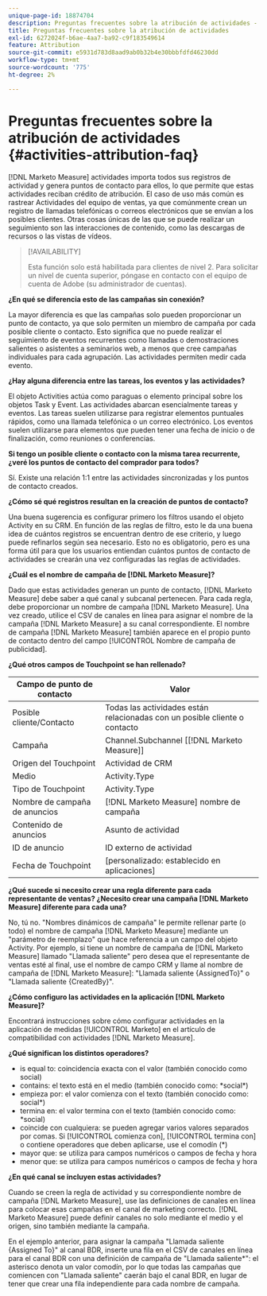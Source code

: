 ```yaml
---
unique-page-id: 18874704
description: Preguntas frecuentes sobre la atribución de actividades - [!DNL Marketo Measure]
title: Preguntas frecuentes sobre la atribución de actividades
exl-id: 6272024f-b6ae-4aa7-ba92-c9f183549614
feature: Attribution
source-git-commit: e5931d783d8aad9ab0b32b4e30bbbfdfd46230dd
workflow-type: tm+mt
source-wordcount: '775'
ht-degree: 2%

---
```


# Preguntas frecuentes sobre la atribución de actividades {#activities-attribution-faq}

[!DNL Marketo Measure] actividades importa todos sus registros de actividad y genera puntos de contacto para ellos, lo que permite que estas actividades reciban crédito de atribución. El caso de uso más común es rastrear Actividades del equipo de ventas, ya que comúnmente crean un registro de llamadas telefónicas o correos electrónicos que se envían a los posibles clientes. Otras cosas únicas de las que se puede realizar un seguimiento son las interacciones de contenido, como las descargas de recursos o las vistas de vídeos.

>[!AVAILABILITY]
>
>Esta función solo está habilitada para clientes de nivel 2. Para solicitar un nivel de cuenta superior, póngase en contacto con el equipo de cuenta de Adobe (su administrador de cuentas).

**¿En qué se diferencia esto de las campañas sin conexión?**

La mayor diferencia es que las campañas solo pueden proporcionar un punto de contacto, ya que solo permiten un miembro de campaña por cada posible cliente o contacto. Esto significa que no puede realizar el seguimiento de eventos recurrentes como llamadas o demostraciones salientes o asistentes a seminarios web, a menos que cree campañas individuales para cada agrupación. Las actividades permiten medir cada evento.

**¿Hay alguna diferencia entre las tareas, los eventos y las actividades?**

El objeto Activities actúa como paraguas o elemento principal sobre los objetos Task y Event. Las actividades abarcan esencialmente tareas y eventos. Las tareas suelen utilizarse para registrar elementos puntuales rápidos, como una llamada telefónica o un correo electrónico. Los eventos suelen utilizarse para elementos que pueden tener una fecha de inicio o de finalización, como reuniones o conferencias.

**Si tengo un posible cliente o contacto con la misma tarea recurrente, ¿veré los puntos de contacto del comprador para todos?**

Sí. Existe una relación 1:1 entre las actividades sincronizadas y los puntos de contacto creados.

**¿Cómo sé qué registros resultan en la creación de puntos de contacto?**

Una buena sugerencia es configurar primero los filtros usando el objeto Activity en su CRM. En función de las reglas de filtro, esto le da una buena idea de cuántos registros se encuentran dentro de ese criterio, y luego puede refinarlos según sea necesario. Esto no es obligatorio, pero es una forma útil para que los usuarios entiendan cuántos puntos de contacto de actividades se crearán una vez configuradas las reglas de actividades.

**¿Cuál es el nombre de campaña de [!DNL Marketo Measure]?**

Dado que estas actividades generan un punto de contacto, [!DNL Marketo Measure] debe saber a qué canal y subcanal pertenecen. Para cada regla, debe proporcionar un nombre de campaña [!DNL Marketo Measure]. Una vez creado, utilice el CSV de canales en línea para asignar el nombre de la campaña [!DNL Marketo Measure] a su canal correspondiente. El nombre de campaña [!DNL Marketo Measure] también aparece en el propio punto de contacto dentro del campo [!UICONTROL Nombre de campaña de publicidad].

**¿Qué otros campos de Touchpoint se han rellenado?**

| **Campo de punto de contacto** | **Valor** |
|---|---|
| Posible cliente/Contacto | Todas las actividades están relacionadas con un posible cliente o contacto |
| Campaña | Channel.Subchannel [[!DNL Marketo Measure]] |
| Origen del Touchpoint | Actividad de CRM |
| Medio | Activity.Type |
| Tipo de Touchpoint | Activity.Type |
| Nombre de campaña de anuncios | [!DNL Marketo Measure] nombre de campaña |
| Contenido de anuncios | Asunto de actividad |
| ID de anuncio | ID externo de actividad |
| Fecha de Touchpoint | [personalizado: establecido en aplicaciones] |

**¿Qué sucede si necesito crear una regla diferente para cada representante de ventas? ¿Necesito crear una campaña [!DNL Marketo Measure] diferente para cada una?**

No, tú no. &quot;Nombres dinámicos de campaña&quot; le permite rellenar parte (o todo) el nombre de campaña [!DNL Marketo Measure] mediante un &quot;parámetro de reemplazo&quot; que hace referencia a un campo del objeto Activity. Por ejemplo, si tiene un nombre de campaña de [!DNL Marketo Measure] llamado &quot;Llamada saliente&quot; pero desea que el representante de ventas esté al final, use el nombre de campo CRM y llame al nombre de campaña de [!DNL Marketo Measure]: &quot;Llamada saliente {AssignedTo}&quot; o &quot;Llamada saliente {CreatedBy}&quot;.

**¿Cómo configuro las actividades en la aplicación [!DNL Marketo Measure]?**

Encontrará instrucciones sobre cómo configurar actividades en la aplicación de medidas [!UICONTROL Marketo] en el artículo de compatibilidad con actividades [!DNL Marketo Measure].

**¿Qué significan los distintos operadores?**

* is equal to: coincidencia exacta con el valor (también conocido como social)
* contains: el texto está en el medio (también conocido como: &#42;social&#42;)
* empieza por: el valor comienza con el texto (también conocido como: social&#42;)
* termina en: el valor termina con el texto (también conocido como: &#42;social)
* coincide con cualquiera: se pueden agregar varios valores separados por comas. Si [!UICONTROL comienza con], [!UICONTROL termina con] o contiene operadores que deben aplicarse, use el comodín (&#42;)
* mayor que: se utiliza para campos numéricos o campos de fecha y hora
* menor que: se utiliza para campos numéricos o campos de fecha y hora

**¿En qué canal se incluyen estas actividades?**

Cuando se creen la regla de actividad y su correspondiente nombre de campaña [!DNL Marketo Measure], use las definiciones de canales en línea para colocar esas campañas en el canal de marketing correcto. [!DNL Marketo Measure] puede definir canales no solo mediante el medio y el origen, sino también mediante la campaña.

En el ejemplo anterior, para asignar la campaña &quot;Llamada saliente {Assigned To}&quot; al canal BDR, inserte una fila en el CSV de canales en línea para el canal BDR con una definición de campaña de &quot;Llamada saliente&#42;&quot;: el asterisco denota un valor comodín, por lo que todas las campañas que comiencen con &quot;Llamada saliente&quot; caerán bajo el canal BDR, en lugar de tener que crear una fila independiente para cada nombre de campaña.
